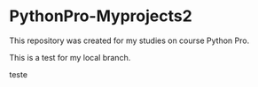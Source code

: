 # PythonPro-Myprojects2
This repository was created for my studies on course Python Pro.


This is a test for my local branch.

teste